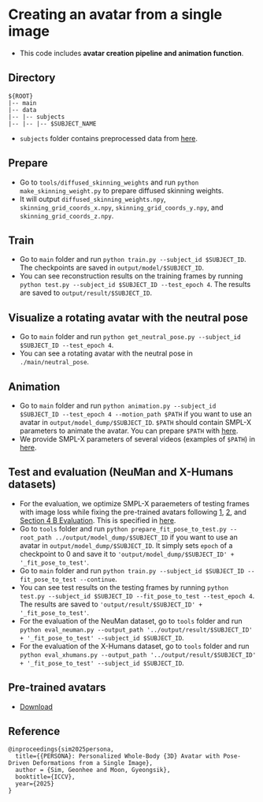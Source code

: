 # Creating an avatar from a single image

* This code includes **avatar creation pipeline and animation function**.

## Directory
```
${ROOT}
|-- main
|-- data
|-- |-- subjects
|-- |-- |-- $SUBJECT_NAME
```
* `subjects` folder contains preprocessed data from [here](../preprocess/).

## Prepare
* Go to `tools/diffused_skinning_weights` and run `python make_skinning_weight.py` to prepare diffused skinning weights.
* It will output `diffused_skinning_weights.npy`, `skinning_grid_coords_x.npy`, `skinning_grid_coords_y.npy`, and `skinning_grid_coords_z.npy`.

## Train
* Go to `main` folder and run `python train.py --subject_id $SUBJECT_ID`. The checkpoints are saved in `output/model/$SUBJECT_ID`.
* You can see reconstruction results on the training frames by running `python test.py --subject_id $SUBJECT_ID --test_epoch 4`. The results are saved to `output/result/$SUBJECT_ID`.

## Visualize a rotating avatar with the neutral pose
* Go to `main` folder and run `python get_neutral_pose.py --subject_id $SUBJECT_ID --test_epoch 4`.
* You can see a rotating avatar with the neutral pose in `./main/neutral_pose`.

## Animation
* Go to `main` folder and run `python animation.py --subject_id $SUBJECT_ID --test_epoch 4 --motion_path $PATH` if you want to use an avatar in `output/model_dump/$SUBJECT_ID`. `$PATH` should contain SMPL-X parameters to animate the avatar. You can prepare `$PATH` with [here](../pose_track/).
* We provide SMPL-X parameters of several videos (examples of `$PATH`) in [here](https://drive.google.com/drive/folders/1uSdCSUAihk96iaXnGPyjvAzpZWyZNXFs?usp=sharing).

## Test and evaluation (NeuMan and X-Humans datasets)
* For the evaluation, we optimize SMPL-X paraemeters of testing frames with image loss while fixing the pre-trained avatars following [1](https://github.com/aipixel/GaussianAvatar/issues/14), [2](https://github.com/mikeqzy/3dgs-avatar-release/issues/21), and [Section 4 B Evaluation](https://arxiv.org/pdf/2106.13629). This is specified in [here]().
* Go to `tools` folder and run `python prepare_fit_pose_to_test.py --root_path ../output/model_dump/$SUBJECT_ID` if you want to use an avatar in `output/model_dump/$SUBJECT_ID`. It simply sets `epoch` of a checkpoint to 0 and save it to `'output/model_dump/$SUBJECT_ID' + '_fit_pose_to_test'`.
* Go to `main` folder and run `python train.py --subject_id $SUBJECT_ID --fit_pose_to_test --continue`.
* You can see test results on the testing frames by running `python test.py --subject_id $SUBJECT_ID --fit_pose_to_test --test_epoch 4`. The results are saved to `'output/result/$SUBJECT_ID' + '_fit_pose_to_test'`.
* For the evaluation of the NeuMan dataset, go to `tools` folder and run `python eval_neuman.py --output_path '../output/result/$SUBJECT_ID' + '_fit_pose_to_test' --subject_id $SUBJECT_ID`.
* For the evaluation of the X-Humans dataset, go to `tools` folder and run `python eval_xhumans.py --output_path '../output/result/$SUBJECT_ID' + '_fit_pose_to_test' --subject_id $SUBJECT_ID`.

## Pre-trained avatars
* [Download]()

## Reference
```
@inproceedings{sim2025persona,
  title={{PERSONA}: Personalized Whole-Body {3D} Avatar with Pose-Driven Deformations from a Single Image},
  author = {Sim, Geonhee and Moon, Gyeongsik},  
  booktitle={ICCV},
  year={2025}
}
```
